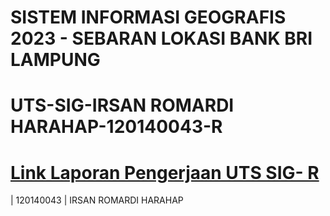 # SISTEM INFORMASI GEOGRAFIS 2023 - SEBARAN LOKASI BANK BRI LAMPUNG
# UTS-SIG-IRSAN ROMARDI HARAHAP-120140043-R
# [Link Laporan Pengerjaan UTS SIG- R](https://drive.google.com/file/d/1-h1lPgz8HD2TrI_WLW855spQR_-D1g6E/view?usp=share_link)


| 120140043 | IRSAN ROMARDI HARAHAP